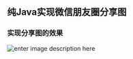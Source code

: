 纯Java实现微信朋友圈分享图
-------------------------------------
### 实现分享图的效果
![enter image description here](https://lh3.googleusercontent.com/u5Ee3nhBzzBMp58ONj51Z561R4kJ9SS-0BmnZvsxCZF0B0LEUWNYDfI-8amHcTONEXxrZzmhFS8 "朋友圈分享图")

<!--stackedit_data:
eyJoaXN0b3J5IjpbLTIyNzExNjM4Ml19
-->